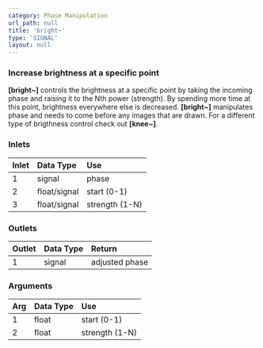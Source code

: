 ```yaml
---
category: Phase Manipulation
url_path: null
title: 'bright~'
type: 'SIGNAL'
layout: null
---
```


### Increase brightness at a specific point

**[bright~]** controls the brightness at a specific point by taking the incoming phase and raising it to the Nth power (strength). By spending more time at this point, brightness everywhere else is decreased. **[bright~]** manipulates phase and needs to come before any images that are drawn. For a different type of brigthness control check out **[knee~]**.

### Inlets

| Inlet | Data Type    | Use            |
|:------|:-------------|:---------------|
| 1     | signal       | phase          |
| 2     | float/signal | start (0-1)    |
| 3     | float/signal | strength (1-N) |

### Outlets

| Outlet | Data Type | Return         |
|:-------|:----------|:---------------|
| 1      | signal    | adjusted phase |

### Arguments

| Arg | Data Type | Use            |
|:----|:----------|:---------------|
| 1   | float     | start (0-1)    |
| 2   | float     | strength (1-N) |
